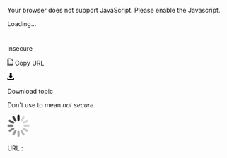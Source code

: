 Your browser does not support JavaScript. Please enable the Javascript.

Loading...

# 

insecure

![Copy URL](insecure_files/Copy.png)
Copy URL

![Download](insecure_files/Download.png)

Download topic

Don't use to mean *not secure*. 

![In progress](insecure_files/activity-large.gif)

URL :
